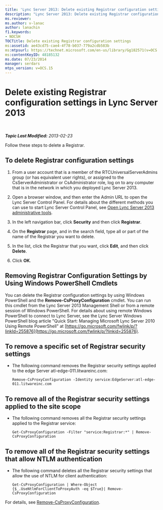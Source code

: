 ```yaml
---
title: 'Lync Server 2013: Delete existing Registrar configuration settings'
description: "Lync Server 2013: Delete existing Registrar configuration settings."
ms.reviewer: 
ms.author: v-lanac
author: lanachin
f1.keywords:
- NOCSH
TOCTitle: Delete existing Registrar configuration settings
ms:assetid: ae43cd75-cae4-4f78-b037-779a2cdb583b
ms:mtpsurl: https://technet.microsoft.com/en-us/library/Gg182571(v=OCS.15)
ms:contentKeyID: 48185132
ms.date: 07/23/2014
manager: serdars
mtps_version: v=OCS.15
---
```


# Delete existing Registrar configuration settings in Lync Server 2013

<div data-xmlns="http://www.w3.org/1999/xhtml">

<div class="topic" data-xmlns="http://www.w3.org/1999/xhtml" data-msxsl="urn:schemas-microsoft-com:xslt" data-cs="https://msdn.microsoft.com/">

<div data-asp="https://msdn2.microsoft.com/asp">



</div>

<div id="mainSection">

<div id="mainBody">

<span> </span>

_**Topic Last Modified:** 2013-02-23_

Follow these steps to delete a Registrar.

<div>

## To delete Registrar configuration settings

1.  From a user account that is a member of the RTCUniversalServerAdmins group (or has equivalent user rights), or assigned to the CsServerAdministrator or CsAdministrator role, log on to any computer that is in the network in which you deployed Lync Server 2013.

2.  Open a browser window, and then enter the Admin URL to open the Lync Server Control Panel. For details about the different methods you can use to start Lync Server Control Panel, see [Open Lync Server 2013 administrative tools](lync-server-2013-open-lync-server-administrative-tools.md).

3.  In the left navigation bar, click **Security** and then click **Registrar**.

4.  On the **Registrar** page, and in the search field, type all or part of the name of the Registrar you want to delete.

5.  In the list, click the Registrar that you want, click **Edit**, and then click **Delete**.

6.  Click **OK**.

</div>

<div>

## Removing Registrar Configuration Settings by Using Windows PowerShell Cmdlets

You can delete the Registrar configuration settings by using Windows PowerShell and the **Remove-CsProxyConfiguration** cmdlet. You can run this cmdlet from the Lync Server 2013 Management Shell or from a remote session of Windows PowerShell. For details about using remote Windows PowerShell to connect to Lync Server, see the Lync Server Windows PowerShell blog article "Quick Start: Managing Microsoft Lync Server 2010 Using Remote PowerShell" at [https://go.microsoft.com/fwlink/p/?linkId=255876](https://go.microsoft.com/fwlink/p/?linkid=255876).

<div>

## To remove a specific set of Registrar security settings

  - The following command removes the Registrar security settings applied to the edge Server atl-edge-011.litwareinc.com:
    
        Remove-CsProxyConfiguration -Identity service:EdgeServer:atl-edge-011.litwareinc.com

</div>

<div>

## To remove all of the Registrar security settings applied to the site scope

  - The following command removes all the Registrar security settings applied to the Registrar service:
    
        Get-CsProxyConfiguration -Filter "service:Registrar:*" | Remove-CsProxyConfiguration

</div>

<div>

## To remove all of the Registrar security settings that allow NTLM authentication

  - The following command deletes all the Registrar security settings that allow the use of NTLM for client authentication:
    
        Get-CsProxyConfiguration | Where-Object {$_.UseNtlmForClientToProxyAuth -eq $True}| Remove-CsProxyConfiguration

</div>

For details, see [Remove-CsProxyConfiguration](https://docs.microsoft.com/powershell/module/skype/Remove-CsProxyConfiguration).

</div>

</div>

<span> </span>

</div>

</div>

</div>

